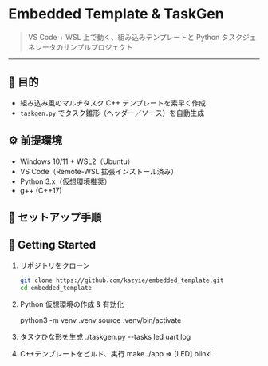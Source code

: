# Embedded Template & TaskGen

> VS Code + WSL 上で動く、組み込みテンプレートと Python タスクジェネレータのサンプルプロジェクト
---
## 🎯 目的
- 組み込み風のマルチタスク C++ テンプレートを素早く作成  
- `taskgen.py` でタスク雛形（ヘッダー／ソース）を自動生成  
## ⚙️ 前提環境
- Windows 10/11 + WSL2（Ubuntu）  
- VS Code（Remote-WSL 拡張インストール済み）  
- Python 3.x（仮想環境推奨）  
- g++ (C++17)  
## 🚀 セットアップ手順
## 🚀 Getting Started
1. リポジトリをクローン  
   ```bash
   git clone https://github.com/kazyie/embedded_template.git
   cd embedded_template
2. Python 仮想環境の作成 & 有効化

   python3 -m venv .venv
   source .venv/bin/activate

3. タスクひな形を生成
   ./taskgen.py --tasks led uart log

4. C++テンプレートをビルド、実行
   make
   ./app
=> [LED] blink!



